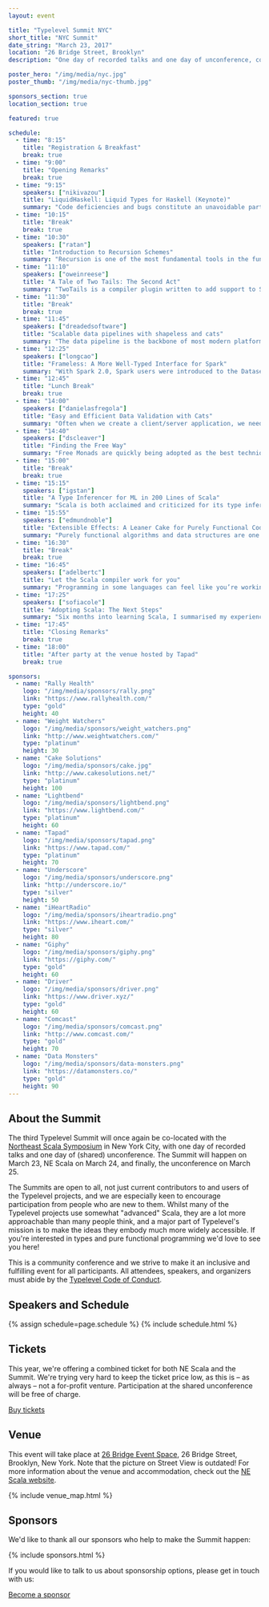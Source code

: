 ```yaml
---
layout: event

title: "Typelevel Summit NYC"
short_title: "NYC Summit"
date_string: "March 23, 2017"
location: "26 Bridge Street, Brooklyn"
description: "One day of recorded talks and one day of unconference, co-located with NE Scala."

poster_hero: "/img/media/nyc.jpg"
poster_thumb: "/img/media/nyc-thumb.jpg"

sponsors_section: true
location_section: true

featured: true

schedule:
  - time: "8:15"
    title: "Registration & Breakfast"
    break: true
  - time: "9:00"
    title: "Opening Remarks"
    break: true
  - time: "9:15"
    speakers: ["nikivazou"]
    title: "LiquidHaskell: Liquid Types for Haskell (Keynote)"
    summary: "Code deficiencies and bugs constitute an unavoidable part of software systems. In safety-critical systems, like aircrafts or medical equipment, even a single bug can lead to catastrophic impacts such as injuries or death. Formal verification can be used to statically track code deficiencies by proving or disproving correctness properties of a system.  However, at its current state formal verification is a cumbersome process that is rarely used by mainstream developers.  This talk presents LiquidHaskell, a usable formal verifier for Haskell programs. LiquidHaskell naturally integrates the specification of correctness properties in the development process. Moreover, verification is automatic, requiring no explicit proofs or complicated annotations.  At the same time, the specification language is expressive and modular, allowing the user to specify correctness properties ranging from totality and termination to memory safety and safe resource (e.g., file) manipulation.  Finally, LiquidHaskell has been used to verify more than 10,000 lines of real-world Haskell programs.  LiquidHaskell serves as a prototype verifier in a future where formal techniques will be used to facilitate, instead of hinder, software development. For instance, by automatically providing instant feedback, a verifier will allow a web security developer to immediately identify potential code vulnerabilities."
  - time: "10:15"
    title: "Break"
    break: true
  - time: "10:30"
    speakers: ["ratan"]
    title: "Introduction to Recursion Schemes"
    summary: "Recursion is one of the most fundamental tools in the functional programmer’s kit. As with most fundamental tools, it’s quite powerful, and likely, too powerful for most applications. Abstracting away the explicit recursion from algorithms can make them easier to reason about, understand and maintain. Separating description of the program from interpretation, is a pattern we often see in functional programming. This talk is about applying that idea to recursive algorithms. This talk will attempt to be as self-contained as possible and will hopefully make {cata|ana|para|apo}morphisms less intimidating by showing the internals of how they could be implemented with as few parts of Scala as possible."
  - time: "11:10"
    speakers: ["oweinreese"]
    title: "A Tale of Two Tails: The Second Act"
    summary: "TwoTails is a compiler plugin written to add support to Scala for mutual tail recursion. While Trampolines or trampolined style recursion solve the direct need, they require explicit construction by a developer and add overhead in the form of additional data structures. Unfortunately, building a “native” solution directly into Scalac without using trampolines is not a straight forward task, even with basic tail recursion. In the latest version, a second compilation scheme has been introduced solving an issue peculiar to the JVM which the first scheme was not able to properly address. I’ll discuss both the motivation behind this new scheme and the trade-offs entailed by using it, highlighting which is more appropriate given your circumstances."
  - time: "11:30"
    title: "Break"
    break: true
  - time: "11:45"
    speakers: ["dreadedsoftware"]
    title: "Scalable data pipelines with shapeless and cats"
    summary: "The data pipeline is the backbone of most modern platforms. Not only is it important to make sure your pipeline is fast and reliable but, a team also needs to be able to deploy new endpoints quickly. This talk uses inductive implicits and typeclasses to make onboarding painless. With only a limited knowledge of shapeless and cats, a developer can create scalable and maintainable data pipeline architectures that are assembled at compile time. With inductive types, pipelines can be combined to create compound pipelines simply and easily. And cats provides ready-made typeclasses which can help cut down on development time."
  - time: "12:25"
    speakers: ["longcao"]
    title: "Frameless: A More Well-Typed Interface for Spark"
    summary: "With Spark 2.0, Spark users were introduced to the Dataset API, which sought to combine the static guarantees of types (much like in RDDs) with enhancements from Spark SQL’s Catalyst optimizer, which were previously only available to more a weakly typed DataFrame API. In this introductory level talk, we’ll take a brief look at some of the rough edges encountered when working with Datasets and how Frameless, a Typelevel library attempting to add a more well-typed veneer over Spark, can help."
  - time: "12:45"
    title: "Lunch Break"
    break: true
  - time: "14:00"
    speakers: ["danielasfregola"]
    title: "Easy and Efficient Data Validation with Cats"
    summary: "Often when we create a client/server application, we need to validate the requests: can the user associated to the request perform this operation? Can they access or modify the data? Is the input well-formed? When the data validation component in our application is not well designed, the code can quickly become not expressive enough and probably difficult to maintain. Business rules don’t help, adding more and more requirements to add in our validation, making it more and more complex to clearly represent and maintain. At the same time when the validation fails, it should be fairly straight forward to understand why the request was rejected, so that actions can be taken accordingly. This talk introduces Cats, a Scala library based on category theory, and some of its most interesting components for data validation. In particular, we’ll discuss some options to achieve efficient and expressive data validation. We will also argue that, compared to other options in the language, Cats is particularly suited for the task thanks to its easy-to-use data types and more approachable syntax. Throughout the talk, you will see numerous examples on how data validation can be achieved in a clean and robust way, and how we can easily integrate it in our code, without any specific knowledge of category theory."
  - time: "14:40"
    speakers: ["dscleaver"]
    title: "Finding the Free Way"
    summary: "Free Monads are quickly being adopted as the best technique for developing in a pure functional style. Unfortunately, the details for how to best apply them is often left as “an exercise for the reader.” Recently my team began using Free Monads to build Web Services within the Play Framework. We wanted to use Free Monads in an easy to follow way with minimum boilerplate, while still slotting naturally into the Play Framework. In this talk I’ll outline how we took some wrong turns, hit a few potholes, but ultimately found a way to use Free that works for us."
  - time: "15:00"
    title: "Break"
    break: true
  - time: "15:15"
    speakers: ["igstan"]
    title: "A Type Inferencer for ML in 200 Lines of Scala"
    summary: "Scala is both acclaimed and criticized for its type inference capabilities. But most of this criticism stems from Scala’s object-functional nature, so how does type inference look like and work in functional languages without objects, such as Standard ML or Haskell? This talk aims to show one way to achieving that. We will present Wand’s type inference algorithm, a lesser known, but easier to understand and extend alternative to the classic Damas-Hindley-Milner algorithm. We’ll use a small subset of Standard ML as a vehicle language and Scala as the implementation language."
  - time: "15:55"
    speakers: ["edmundnoble"]
    title: "Extensible Effects: A Leaner Cake for Purely Functional Code"
    summary: "Purely functional algorithms and data structures are one thing, but purely functional program architectures are a completely different beast. Constructors and dependency injection frameworks compete in the object oriented landscape; in Scala, we have the Cake Pattern as well. Regardless, we aren’t doing purely functional programming just to pass around mutable objects with state, and the Cake Pattern has a similar problem with hiding effects from the user. Extensible effects provide not only a uniform interface to monadic effects, but a dependency injection mechanism that is aware of them. Finally tagless encodings provide an object-oriented view of the problem, which compared to the initial ADT encoding can be not only easier to understand for newcomers but more efficient."
  - time: "16:30"
    title: "Break"
    break: true
  - time: "16:45"
    speakers: ["adelbertc"]
    title: "Let the Scala compiler work for you"
    summary: "Programming in some languages can feel like you’re working for the compiler - the type checker is naggy, the type system limiting, and much of your code is extraneous. This is backwards. The compiler should be working for you, helping you check your code, allowing you to express the abstractions you want, and enabling you to write clean, beautiful code. In Scala we are lucky to have such a compiler. In this talk we will explore a variety of techniques, libraries, and compiler plugins for Scala that demonstrate the utility of having a compiler that works for you."
  - time: "17:25"
    speakers: ["sofiacole"]
    title: "Adopting Scala: The Next Steps" 
    summary: "Six months into learning Scala, I summarised my experience and delivered a talk to help others going through the same process. This covered effective learning methods, an initial list of topics, and some tips so that others could be effective quickly whilst avoiding some common mistakes. Over a year later, I will reflect on those methods and their result, talk about how I extended my knowledge of functional programming, and explore how to introduce key concepts without feeling overwhelmed. My aim is to present the insights and challenges encountered when learning functional programming to make the experience as approachable as possible."
  - time: "17:45"
    title: "Closing Remarks"
    break: true
  - time: "18:00"
    title: "After party at the venue hosted by Tapad"
    break: true

sponsors:
  - name: "Rally Health"
    logo: "/img/media/sponsors/rally.png"
    link: "https://www.rallyhealth.com/"
    type: "gold"
    height: 40
  - name: "Weight Watchers"
    logo: "/img/media/sponsors/weight_watchers.png"
    link: "http://www.weightwatchers.com/"
    type: "platinum"
    height: 30
  - name: "Cake Solutions"
    logo: "/img/media/sponsors/cake.jpg"
    link: "http://www.cakesolutions.net/"
    type: "platinum"
    height: 100
  - name: "Lightbend"
    logo: "/img/media/sponsors/lightbend.png"
    link: "https://www.lightbend.com/"
    type: "platinum"
    height: 60
  - name: "Tapad"
    logo: "/img/media/sponsors/tapad.png"
    link: "https://www.tapad.com/"
    type: "platinum"
    height: 70
  - name: "Underscore"
    logo: "/img/media/sponsors/underscore.png"
    link: "http://underscore.io/"
    type: "silver"
    height: 50
  - name: "iHeartRadio"
    logo: "/img/media/sponsors/iheartradio.png"
    link: "https://www.iheart.com/"
    type: "silver"
    height: 80
  - name: "Giphy"
    logo: "/img/media/sponsors/giphy.png"
    link: "https://giphy.com/"
    type: "gold"
    height: 60
  - name: "Driver"
    logo: "/img/media/sponsors/driver.png"
    link: "https://www.driver.xyz/"
    type: "gold"
    height: 60
  - name: "Comcast"
    logo: "/img/media/sponsors/comcast.png"
    link: "http://www.comcast.com/"
    type: "gold"
    height: 70
  - name: "Data Monsters"
    logo: "/img/media/sponsors/data-monsters.png"
    link: "https://datamonsters.co/"
    type: "gold"
    height: 90
---
```


## About the Summit

The third Typelevel Summit will once again be co-located with the [Northeast Scala Symposium](http://www.nescala.org/) in New York City, with one day of recorded talks and one day of (shared) unconference.
The Summit will happen on March 23, NE Scala on March 24, and finally, the unconference on March 25.

The Summits are open to all, not just current contributors to and users of the Typelevel projects, and we are especially keen to encourage participation from people who are new to them.
Whilst many of the Typelevel projects use somewhat "advanced" Scala, they are a lot more approachable than many people think, and a major part of Typelevel's mission is to make the ideas they embody much more widely accessible.
If you're interested in types and pure functional programming we'd love to see you here!

This is a community conference and we strive to make it an inclusive and fulfilling event for all participants. All attendees, speakers, and organizers must abide by the [Typelevel Code of Conduct](http://typelevel.org/conduct.html).

## Speakers and Schedule

{% assign schedule=page.schedule %}
{% include schedule.html %}

## Tickets

This year, we're offering a combined ticket for both NE Scala and the Summit.
We're trying very hard to keep the ticket price low, as this is – as always – not a for-profit venture.
Participation at the shared unconference will be free of charge.

<a class="btn large" href="https://ti.to/northeast-scala-symposium/northeast-scala-symposium-2017">Buy tickets</a>

## Venue

This event will take place at [26 Bridge Event Space](http://www.26bridge.com/), 26 Bridge Street, Brooklyn, New York.
Note that the picture on Street View is outdated!
For more information about the venue and accommodation, check out the [NE Scala website](http://www.nescala.org/).

{% include venue_map.html %}

## Sponsors

We'd like to thank all our sponsors who help to make the Summit happen:

{% include sponsors.html %}

If you would like to talk to us about sponsorship options, please get in touch with us:

<a class="btn large" href="mailto:info@typelevel.org">Become a sponsor</a>
